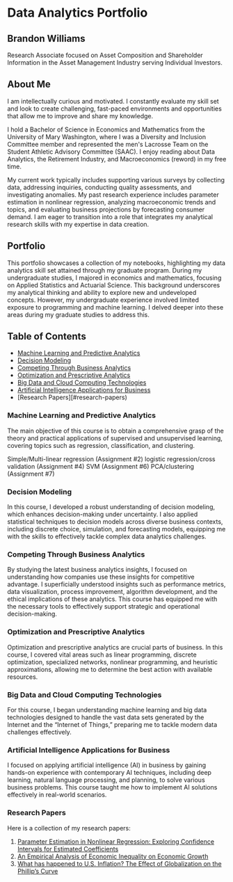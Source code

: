 # Data Analytics Portfolio

## Brandon Williams
Research Associate focused on Asset Composition and Shareholder Information in the Asset Management Industry serving Individual Investors. 

## About Me
I am intellectually curious and motivated. I constantly evaluate my skill set and look to create challenging, fast-paced environments and opportunities that allow me to improve and share my knowledge. 

I hold a Bachelor of Science in Economics and Mathematics from the University of Mary Washington, where I was a Diversity and Inclusion Committee member and represented the men's Lacrosse Team on the Student Athletic Advisory Committee (SAAC). I enjoy reading about Data Analytics, the Retirement Industry, and Macroeconomics (reword) in my free time. 

My current work typically includes supporting various surveys by collecting data, addressing inquiries, conducting quality assessments, and investigating anomalies. My past research experience includes parameter estimation in nonlinear regression, analyzing macroeconomic trends and topics, and evaluating business projections by forecasting consumer demand. I am eager to transition into a role that integrates my analytical research skills with my expertise in data creation. 

## Portfolio
This portfolio showcases a collection of my notebooks, highlighting my data analytics skill set attained through my graduate program. During my undergraduate studies, I majored in economics and mathematics, focusing on Applied Statistics and Actuarial Science. This background underscores my analytical thinking and ability to explore new and undeveloped concepts. However, my undergraduate experience involved limited exposure to programming and machine learning. I delved deeper into these areas during my graduate studies to address this.

## Table of Contents
- [Machine Learning and Predictive Analytics](#machine-learning-and-predictive-analytics)
- [Decision Modeling](#decision-modeling)
- [Competing Through Business Analytics](#competing-through-business-analytics)
- [Optimization and Prescriptive Analytics](#optimization-and-prescriptive-analytics)
- [Big Data and Cloud Computing Technologies](#big-data-and-cloud-computing-technologies)
- [Artificial Intelligence Applications for Business](#artificial-intelligence-applications-for-business)
- [Research Papers][#research-papers)

### Machine Learning and Predictive Analytics 
The main objective of this course is to obtain a comprehensive grasp of the theory and practical applications of supervised and unsupervised learning, covering topics such as regression, classification, and clustering.  

Simple/Multi-linear regression (Assignment #2)
logistic regression/cross validation (Assignment #4)
SVM (Assignment #6)
PCA/clustering (Assignment #7)

### Decision Modeling
In this course, I developed a robust understanding of decision modeling, which enhances decision-making under uncertainty. I also applied statistical techniques to decision models across diverse business contexts, including discrete choice, simulation, and forecasting models, equipping me with the skills to effectively tackle complex data analytics challenges.



### Competing Through Business Analytics 
By studying the latest business analytics insights, I focused on understanding how companies use these insights for competitive advantage. I superficially understood insights such as performance metrics, data visualization, process improvement, algorithm development, and the ethical implications of these analytics. This course has equipped me with the necessary tools to effectively support strategic and operational decision-making.

### Optimization and Prescriptive Analytics
Optimization and prescriptive analytics are crucial parts of business. In this course, I covered vital areas such as linear programming, discrete optimization, specialized networks, nonlinear programming, and heuristic approximations, allowing me to determine the best action with available resources.

### Big Data and Cloud Computing Technologies
For this course, I began understanding machine learning and big data technologies designed to handle the vast data sets generated by the Internet and the “Internet of Things,” preparing me to tackle modern data challenges effectively.

### Artificial Intelligence Applications for Business
I focused on applying artificial intelligence (AI) in business by gaining hands-on experience with contemporary AI techniques, including deep learning, natural language processing, and planning, to solve various business problems. This course taught me how to implement AI solutions effectively in real-world scenarios.

### Research Papers
Here is a collection of my research papers:
1. [Parameter Estimation in Nonlinear Regression: Exploring Confidence Intervals for Estimated Coefficients](https://scholar.umw.edu/student_research/390/)
2. [An Empirical Analysis of Economic Inequality on Economic Growth](https://scholar.umw.edu/student_research/389/)
3. [What has happened to U.S. Inflation? The Effect of Globalization on the Phillip’s Curve](/https://blogs.elon.edu/wp-content/blogs.dir/456/files/2021/02/v29-1-Williams-2020.pdf)
